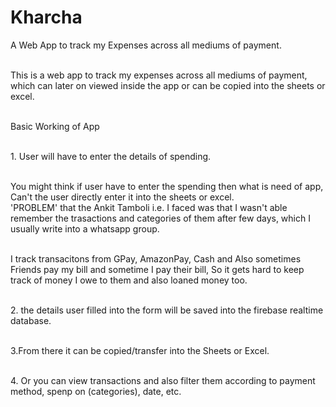 # Kharcha
A Web App to track my Expenses across all mediums of payment.

<br/> This is a web app to track my expenses across all mediums of payment, which can later on viewed inside the app or can be copied into the sheets or excel.

<br/> Basic Working of App

<br/> 1. User will have to enter the details of spending.

<br/> You might think if user have to enter the spending then what is need of app, Can't the user directly enter it into the sheets or excel.
<br/>'PROBLEM' that the Ankit Tamboli i.e. I faced was that I wasn't able remember the trasactions and categories of them after few days, which I usually write into a whatsapp group.

<br/> I track transacitons from GPay, AmazonPay, Cash and Also sometimes Friends pay my bill and sometime I pay their bill, So it gets hard to keep track of money I owe to them and also loaned money too.

<br/> 2. the details user filled into the form will be saved into the firebase realtime database.

<br/> 3.From there it can be copied/transfer into the Sheets or Excel.

<br/> 4. Or you can view transactions and also filter them according to payment method, spenp on (categories), date, etc.


